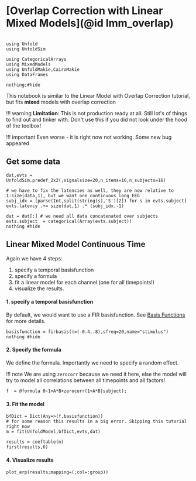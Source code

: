 # [Overlap Correction with Linear Mixed Models](@id lmm_overlap)

```@example Main

using Unfold
using UnfoldSim

using CategoricalArrays
using MixedModels
using UnfoldMakie,CairoMakie
using DataFrames

nothing;#hide
```


This notebook is similar to the Linear Model with Overlap Correction tutorial, but fits **mixed** models with overlap correction

!!! warning 
    **Limitation**: This is not production ready at all. Still lot's of things to find out and tinker with. Don't use this if you did not look under the hood of the toolbox!

!!! important
    Even worse - it is right now not working. Some new bug appeared

## Get some  data

```@example Main
dat,evts = UnfoldSim.predef_2x2(;signalsize=20,n_items=16,n_subjects=16)

# we have to fix the latencies as well, they are now relative to 1:size(data,1), but we want one continuous long EEG
subj_idx = [parse(Int,split(string(s),'S')[2]) for s in evts.subject]
evts.latency .+= size(dat,1) .* (subj_idx.-1)

dat = dat[:] # we need all data concatenated over subjects
evts.subject  = categorical(Array(evts.subject))
nothing #hide
```


## Linear **Mixed** Model Continuous Time
Again we have 4 steps:
1. specify a temporal basisfunction
2. specify a formula
3. fit a linear model for each channel (one for all timepoints!)
4. visualize the results.

#### 1. specify a temporal basisfunction
By default, we would want to use a FIR basisfunction. See [Basis Functions](@ref) for more details.
```@example Main
basisfunction = firbasis(τ=(-0.4,.8),sfreq=20,name="stimulus")
nothing #hide
```




#### 2. Specify the formula
We define the formula. Importantly we need to specify a random effect. 

!!! note
    We are using `zerocorr` because we need it here, else the model will try to model all correlations between all timepoints and all factors!

```@example Main
f  = @formula 0~1+A*B+zerocorr(1+A*B|subject);
```


#### 3. Fit the model
```@example Main
bfDict = Dict(Any=>(f,basisfunction))
# for some reason this results in a big error. Skipping this tutorial right now
m = fit(UnfoldModel,bfDict,evts,dat) 

results = coeftable(m)
first(results,6)
```


#### 4. Visualize results

```@example Main
plot_erp(results;mapping=(;col=:group))
```
